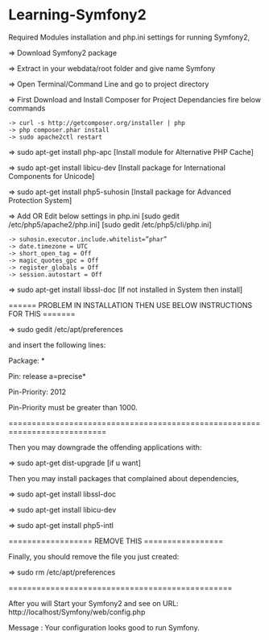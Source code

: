 Learning-Symfony2
=================

Required Modules installation and php.ini settings for running Symfony2, 

=> Download Symfony2 package

=> Extract in your webdata/root folder and give name Symfony

=> Open Terminal/Command Line and go to project directory

=> First Download and Install Composer for Project Dependancies fire below commands

    -> curl -s http://getcomposer.org/installer | php
    -> php composer.phar install
    -> sudo apache2ctl restart
    
=> sudo apt-get install php-apc [Install module for Alternative PHP Cache]

=> sudo apt-get install libicu-dev [Install package for  International Components for Unicode]

=> sudo apt-get install php5-suhosin [Install package for Advanced Protection System]

=> Add OR Edit below settings in php.ini [sudo gedit /etc/php5/apache2/php.ini] [sudo gedit /etc/php5/cli/php.ini]
    
    -> suhosin.executor.include.whitelist=”phar”
    -> date.timezone = UTC
    -> short_open_tag = Off 
    -> magic_quotes_gpc = Off 
    -> register_globals = Off 
    -> session.autostart = Off
   
=> sudo apt-get install libssl-doc [If not installed in System then install]

====== PROBLEM IN INSTALLATION THEN USE BELOW INSTRUCTIONS FOR THIS =======

=> sudo gedit /etc/apt/preferences

and insert the following lines:

Package: *       

Pin: release a=precise*

Pin-Priority: 2012

Pin-Priority must be greater than 1000.

===========================================================================

Then you may downgrade the offending applications with:

=> sudo apt-get dist-upgrade [if u want]

Then you may install packages that complained about dependencies,

=> sudo apt-get install libssl-doc

=> sudo apt-get install libicu-dev

=> sudo apt-get install php5-intl


================== REMOVE THIS =================

Finally, you should remove the file you just created:

=> sudo rm /etc/apt/preferences

================================================

After you will Start your Symfony2 and see on URL: http://localhost/Symfony/web/config.php

Message : Your configuration looks good to run Symfony.